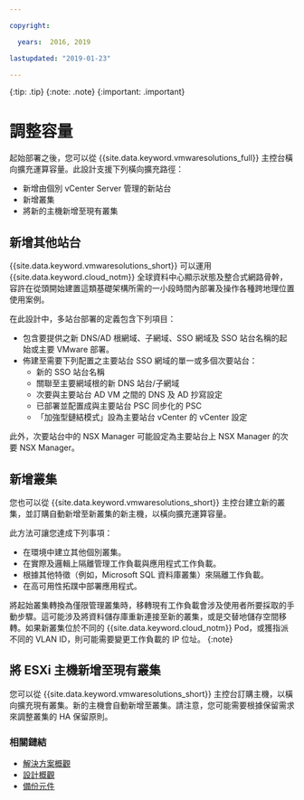 ```yaml
---

copyright:

  years:  2016, 2019

lastupdated: "2019-01-23"

---
```


{:tip: .tip}
{:note: .note}
{:important: .important}

# 調整容量

起始部署之後，您可以從 {{site.data.keyword.vmwaresolutions_full}} 主控台橫向擴充運算容量。此設計支援下列橫向擴充路徑：
* 新增由個別 vCenter Server 管理的新站台
* 新增叢集
* 將新的主機新增至現有叢集

## 新增其他站台

{{site.data.keyword.vmwaresolutions_short}} 可以運用 {{site.data.keyword.cloud_notm}} 全球資料中心顯示狀態及整合式網路骨幹，容許在從頭開始建置這類基礎架構所需的一小段時間內部署及操作各種跨地理位置使用案例。

在此設計中，多站台部署的定義包含下列項目：
* 包含要提供之新 DNS/AD 根網域、子網域、SSO 網域及 SSO 站台名稱的起始或主要 VMware 部署。
* 佈建至需要下列配置之主要站台 SSO 網域的單一或多個次要站台：
   * 新的 SSO 站台名稱
   * 關聯至主要網域根的新 DNS 站台/子網域
   * 次要與主要站台 AD VM 之間的 DNS 及 AD 抄寫設定
   * 已部署並配置成與主要站台 PSC 同步化的 PSC
   * 「加強型鏈結模式」設為主要站台 vCenter 的 vCenter 設定

此外，次要站台中的 NSX Manager 可能設定為主要站台上 NSX Manager 的次要 NSX Manager。

## 新增叢集

您也可以從 {{site.data.keyword.vmwaresolutions_short}} 主控台建立新的叢集，並訂購自動新增至新叢集的新主機，以橫向擴充運算容量。

此方法可讓您達成下列事項：
* 在環境中建立其他個別叢集。
* 在實際及邏輯上隔離管理工作負載與應用程式工作負載。
* 根據其他特徵（例如，Microsoft SQL 資料庫叢集）來隔離工作負載。
* 在高可用性拓蹼中部署應用程式。

將起始叢集轉換為僅限管理叢集時，移轉現有工作負載會涉及使用者所要採取的手動步驟。這可能涉及將資料儲存庫重新連接至新的叢集，或是交替地儲存空間移轉。如果新叢集位於不同的 {{site.data.keyword.cloud_notm}} Pod，或獲指派不同的 VLAN ID，則可能需要變更工作負載的 IP 位址。
{:note}

## 將 ESXi 主機新增至現有叢集

您可以從 {{site.data.keyword.vmwaresolutions_short}} 主控台訂購主機，以橫向擴充現有叢集。新的主機會自動新增至叢集。請注意，您可能需要根據保留需求來調整叢集的 HA 保留原則。

### 相關鏈結

* [解決方案概觀](/docs/services/vmwaresolutions/archiref/solution/solution_overview.html)
* [設計概觀](/docs/services/vmwaresolutions/archiref/solution/design_overview.html)
* [備份元件](/docs/services/vmwaresolutions/archiref/solution/solution_backingup.html)
